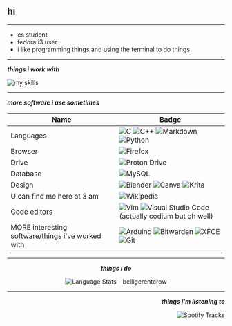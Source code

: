 ## hi
***

* cs student
* fedora i3 user
* i like programming things and using the terminal to do things

***

<div align="left">
  
   ***things i work with*** <br>
  
<img alt="my skills" src="https://skillicons.dev/icons?i=bash,c,cpp,html,css,py,discord,git,linux,vim,vscode,processing&perline=6"/>
</div>

***
  ***more software i use sometimes*** <br>

Name | Badge
--- | ---
Languages | ![C](https://img.shields.io/badge/c-%2300599C.svg?style=for-the-badge&logo=c&logoColor=white) ![C++](https://img.shields.io/badge/c++-%2300599C.svg?style=for-the-badge&logo=c%2B%2B&logoColor=white) ![Markdown](https://img.shields.io/badge/markdown-%23000000.svg?style=for-the-badge&logo=markdown&logoColor=white) ![Python](https://img.shields.io/badge/python-3670A0?style=for-the-badge&logo=python&logoColor=ffdd54)
Browser | ![Firefox](https://img.shields.io/badge/Firefox-FF7139?style=for-the-badge&logo=Firefox-Browser&logoColor=white)
Drive | ![Proton Drive](https://img.shields.io/badge/Proton%20Drive-6d4aff?style=for-the-badge&logo=proton%20drive&logoColor=white)
Database | ![MySQL](https://img.shields.io/badge/mysql-%2300f.svg?style=for-the-badge&logo=mysql&logoColor=white)
Design | ![Blender](https://img.shields.io/badge/blender-%23F5792A.svg?style=for-the-badge&logo=blender&logoColor=white) ![Canva](https://img.shields.io/badge/Canva-%2300C4CC.svg?style=for-the-badge&logo=Canva&logoColor=white) ![Krita](https://img.shields.io/badge/Krita-203759?style=for-the-badge&logo=krita&logoColor=EEF37B) 
U can find me here at 3 am | ![Wikipedia](https://img.shields.io/badge/Wikipedia-%23000000.svg?style=for-the-badge&logo=wikipedia&logoColor=white)
Code editors | ![Vim](https://img.shields.io/badge/VIM-%2311AB00.svg?style=for-the-badge&logo=vim&logoColor=white) ![Visual Studio Code](https://img.shields.io/badge/Visual%20Studio%20Code-0078d7.svg?style=for-the-badge&logo=visual-studio-code&logoColor=white) (actually codium but oh well)
MORE interesting software/things i've worked with | ![Arduino](https://img.shields.io/badge/-Arduino-00979D?style=for-the-badge&logo=Arduino&logoColor=white) ![Bitwarden](https://img.shields.io/badge/bitwarden-%23175DDC.svg?style=for-the-badge&logo=bitwarden&logoColor=white) ![XFCE](https://img.shields.io/badge/XFCE-%232284F2.svg?style=for-the-badge&logo=xfce&logoColor=white) ![Git](https://img.shields.io/badge/git-%23F05033.svg?style=for-the-badge&logo=git&logoColor=white) 


***


<div align="center">
  
   ***things i do*** <br>

  <img alt="Language Stats - belligerentcrow" src="https://github-readme-stats.vercel.app/api/top-langs/?username=belligerentcrow&hide_border=true&theme=tokyonight" />
</div>


***


<div align="right">
  
   ***things i'm listening to*** <br>
  
<img align="center" alt="Spotify Tracks" src="https://spotify-recently-played-readme.vercel.app/api?user=9wuztcs8h72hav3izutdunf66"/>
</div>




